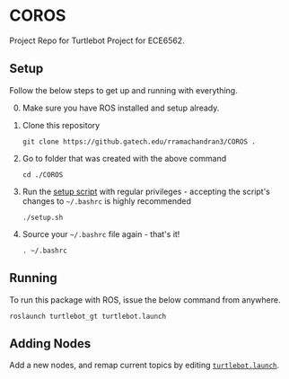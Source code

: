 # COROS

Project Repo for Turtlebot Project for ECE6562.

## Setup

Follow the below steps to get up and running with everything.

0. Make sure you have ROS installed and setup already.
0. Clone this repository

	```
	git clone https://github.gatech.edu/rramachandran3/COROS .
	```

0. Go to folder that was created with the above command

	```
	cd ./COROS
	```

0. Run the [setup script](./setup.sh) with regular privileges - accepting the script's changes to `~/.bashrc` is highly recommended

	```
	./setup.sh
	```

0. Source your `~/.bashrc` file again - that's it!

	```
	. ~/.bashrc
	```


## Running

To run this package with ROS, issue the below command from anywhere.

```
roslaunch turtlebot_gt turtlebot.launch
```

## Adding Nodes

Add a new nodes, and remap current topics by editing [`turtlebot.launch`](./src/turtlebot_gt/launch/turtlebot.launch).
